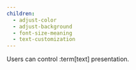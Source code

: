 ```yaml
---
children:
  - adjust-color
  - adjust-background
  - font-size-meaning
  - text-customization
---
```


Users can control :term[text] presentation.
